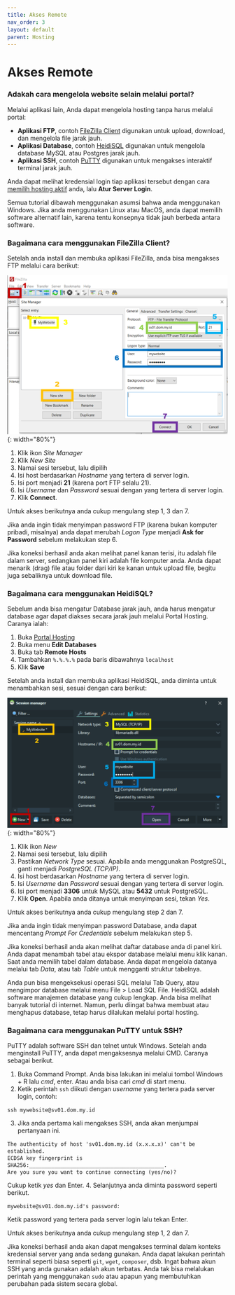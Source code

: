 ```yaml
---
title: Akses Remote
nav_order: 3
layout: default
parent: Hosting
---
```


# Akses Remote

### Adakah cara mengelola website selain melalui portal?

Melalui aplikasi lain, Anda dapat mengelola hosting tanpa harus melalui portal:

+ **Aplikasi FTP**, contoh [FileZilla Client](https://filezilla-project.org/download.php?show_all=1) digunakan untuk upload, download, dan mengelola file jarak jauh.
+ **Aplikasi Database**, contoh [HeidiSQL](https://www.heidisql.com/download.php) digunakan untuk mengelola database MySQL atau Postgres jarak jauh.
+ **Aplikasi SSH**, contoh [PuTTY](https://www.chiark.greenend.org.uk/~sgtatham/putty/latest.html) digunakan untuk mengakses interaktif terminal jarak jauh.

Anda dapat melihat kredensial login tiap aplikasi tersebut dengan cara [memilih hosting aktif](https://portal.dom.my.id/user/hosting) anda, lalu **Atur Server Login**.

Semua tutorial dibawah menggunakan asumsi bahwa anda menggunakan Windows. Jika anda menggunakan Linux atau MacOS, anda dapat memilih software alternatif lain, karena tentu konsepnya tidak jauh berbeda antara software.

### Bagaimana cara menggunakan FileZilla Client?

Setelah anda install dan membuka aplikasi FileZilla, anda bisa mengakses FTP melalui cara berikut:

![](/images/filezilla.png){: width="80%"}

1. Klik ikon *Site Manager*
2. Klik *New Site*
3. Namai sesi tersebut, lalu dipilih
4. Isi host berdasarkan *Hostname* yang tertera di server login.
5. Isi port menjadi **21** (karena port FTP selalu 21).
6. Isi *Username* dan *Password* sesuai dengan yang tertera di server login.
7. Klik **Connect**.

Untuk akses berikutnya anda cukup mengulang step 1, 3 dan 7.

Jika anda ingin tidak menyimpan password FTP (karena bukan komputer pribadi, misalnya) anda dapat merubah *Logon Type* menjadi **Ask for Password** sebelum melakukan step 6.

Jika koneksi berhasil anda akan melihat panel kanan terisi, itu adalah file dalam server, sedangkan panel kiri adalah file komputer anda. Anda dapat menarik (drag) file atau folder dari kiri ke kanan untuk upload file, begitu juga sebaliknya untuk download file.

### Bagaimana cara menggunakan HeidiSQL?

Sebelum anda bisa mengatur Database jarak jauh, anda harus mengatur database agar dapat diakses secara jarak jauh melalui Portal Hosting. Caranya ialah:

1. Buka [Portal Hosting](/hosting/portal.html#bagaimana-cara-mengakses-portal-hosting-virtualmin)
2. Buka menu **Edit Databases**
3. Buka tab **Remote Hosts**
4. Tambahkan `%.%.%.%` pada baris dibawahnya `localhost`
5. Klik **Save**

Setelah anda install dan membuka aplikasi HeidiSQL, anda diminta untuk menambahkan sesi, sesuai dengan cara berikut:

![](/images/heidisql.png){: width="80%"}

1. Klik ikon *New*
2. Namai sesi tersebut, lalu dipilih
3. Pastikan *Network Type* sesuai. Apabila anda menggunakan PostgreSQL, ganti menjadi *PostgreSQL (TCP/IP)*.
4. Isi host berdasarkan *Hostname* yang tertera di server login.
5. Isi *Username* dan *Password* sesuai dengan yang tertera di server login.
6. Isi port menjadi **3306** untuk MySQL atau **5432** untuk PostgreSQL.
7. Klik **Open**. Apabila anda ditanya untuk menyimpan sesi, tekan *Yes*.

Untuk akses berikutnya anda cukup mengulang step 2 dan 7.

Jika anda ingin tidak menyimpan password Database, anda dapat mencentang *Prompt For Credentials* sebelum melakukan step 5.

Jika koneksi berhasil anda akan melihat daftar database anda di panel kiri. Anda dapat menambah tabel atau ekspor database melalui menu klik kanan. Saat anda memilih tabel dalam database. Anda dapat mengelola datanya melalui tab *Data*, atau tab *Table* untuk mengganti struktur tabelnya. 

Anda pun bisa mengeksekusi operasi SQL melalui Tab Query, atau mengimpor database melalui menu File > Load SQL File. HeidiSQL adalah software manajemen database yang cukup lengkap. Anda bisa melihat banyak tutorial di internet. Namun, perlu diingat bahwa membuat atau menghapus database, tetap harus dilalukan melalui portal hosting.

### Bagaimana cara menggunakan PuTTY untuk SSH?

PuTTY adalah software SSH dan telnet untuk Windows. Setelah anda menginstall PuTTY, anda dapat mengaksesnya melalui CMD. Caranya sebagai berikut.

1. Buka Command Prompt. Anda bisa lakukan ini melalui tombol Windows + R lalu *cmd*, enter. Atau anda bisa cari *cmd* di start menu.
2. Ketik perintah `ssh` diikuti dengan *username* yang tertera pada server login, contoh:
```
ssh mywebsite@sv01.dom.my.id
```
3. Jika anda pertama kali mengakses SSH, anda akan menjumpai pertanyaan ini. 
```
The authenticity of host 'sv01.dom.my.id (x.x.x.x)' can't be established.
ECDSA key fingerprint is SHA256:___________________________________________.
Are you sure you want to continue connecting (yes/no)?
```
Cukup ketik *yes* dan Enter.
4. Selanjutnya anda diminta password seperti berikut. 
```
mywebsite@sv01.dom.my.id's password: 
```
Ketik password yang tertera pada server login lalu tekan Enter.

Untuk akses berikutnya anda cukup mengulang step 1, 2 dan 7.

Jika koneksi berhasil anda akan dapat mengakses terminal dalam konteks kredensial server yang anda sedang gunakan. Anda dapat lakukan perintah terminal seperti biasa seperti `git`, `wget`, `composer`, dsb. Ingat bahwa akun SSH yang anda gunakan adalah akun terbatas. Anda tak bisa melalukan perintah yang menggunakan `sudo` atau apapun yang membutuhkan perubahan pada sistem secara global.
